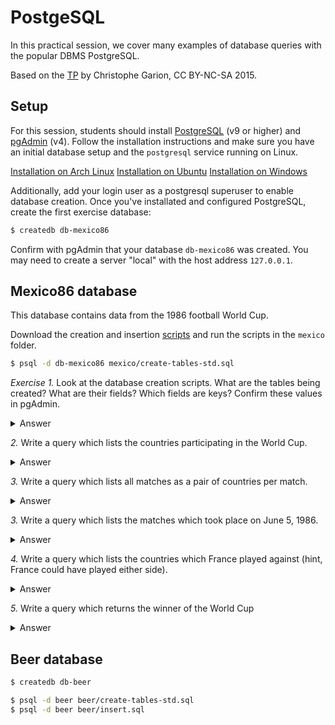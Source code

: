 # PostgeSQL

In this practical session, we cover many examples of database queries with the
popular DBMS PostgreSQL.

Based on the
[TP](https://lms.isae.fr/pluginfile.php/72351/mod_resource/content/1/labSQLFSD312.pdf)
by Christophe Garion, CC BY-NC-SA 2015.

## Setup

For this session, students should install [PostgreSQL](https://www.postgresql.org/download/) (v9 or higher) and [pgAdmin](https://www.pgadmin.org/) (v4). Follow the installation instructions and make sure you have an initial database setup and the `postgresql` service running on Linux.

[Installation on Arch Linux](https://wiki.archlinux.org/index.php/PostgreSQL)
[Installation on Ubuntu](https://www.digitalocean.com/community/tutorials/how-to-install-postgresql-on-ubuntu-20-04-quickstart)
[Installation on Windows](https://www.postgresqltutorial.com/install-postgresql/)

Additionally, add your login user as a postgresql superuser to enable database creation. Once you've installated and configured PostgreSQL, create the first exercise database:

```bash
$ createdb db-mexico86
```

Confirm with pgAdmin that your database `db-mexico86` was created. You may need to create a server "local" with the host address `127.0.0.1`.

## Mexico86 database

This database contains data from the 1986 football World Cup. 

Download the creation and insertion [scripts](https://github.com/SupaeroDataScience/OBD/tree/master/scripts) and run the scripts in the `mexico` folder.

```bash
$ psql -d db-mexico86 mexico/create-tables-std.sql
```

*Exercise 1.* Look at the database creation scripts. What are the tables being created? What are their fields? Which fields are keys? Confirm these values in pgAdmin.

<details><summary>Answer</summary>

| Table | Fields |
| ----  | ------ |
| Pays  | (<u>nom</u>, poule) |
| Typematch  | (<u>type</u>) |
| Match  | (<u>paysl, paysv</u>, butsl, butsv, <u>type</u>, date)

  </details>
  
*2.* Write a query which lists the countries participating in the World Cup.

<details><summary>Answer</summary>

```
        nom         
---------------------
Argentine
Italie
Bulgarie
République de Corée
Mexique
Paraguay
Belgique
Irak
URSS
Hongrie
France
Canada
Brésil
Espagne
Irlande du Nord
Algérie
Danemark
RFA
Uruguay
Écosse
Maroc
Angleterre
Pologne
Portugal
(24 rows)
```

</details>

*3.* Write a query which lists all matches as a pair of countries per match.

<details><summary>Answer</summary>

```
        paysl        |        paysv 
---------------------|---------------------
Bulgarie            | Italie
Argentine           | République de Corée
Italie              | Argentine
République de Corée | Bulgarie
République de Corée | Italie
Argentine           | Bulgarie
Belgique            | Mexique
Paraguay            | Irak
Mexique             | Paraguay
Irak                | Belgique
Irak                | Mexique
Paraguay            | Belgique
Canada              | France
URSS                | Hongrie
France              | URSS
Hongrie             | Canada
URSS                | Canada
Hongrie             | France
Espagne             | Brésil
Algérie             | Irlande du Nord
Brésil              | Algérie
Irlande du Nord     | Espagne
Irlande du Nord     | Brésil
Algérie             | Espagne
Uruguay             | RFA
Écosse              | Danemark
Danemark            | Uruguay
RFA                 | Écosse
Écosse              | Uruguay
Danemark            | RFA
Maroc               | Pologne
Portugal            | Angleterre
Angleterre          | Maroc
Pologne             | Portugal
Angleterre          | Pologne
Maroc               | Portugal
Brésil              | Pologne
France              | Italie
Maroc               | RFA
Mexique             | Bulgarie
Argentine           | Uruguay
Angleterre          | Paraguay
URSS                | Belgique
Espagne             | Danemark
Brésil              | France
RFA                 | Mexique
Argentine           | Angleterre
Belgique            | Espagne
France              | RFA
Argentine           | Belgique
RFA                 | Argentine
(51 rows)
```

</details>

*3.* Write a query which lists the matches which took place on June 5, 1986.

<details><summary>Answer</summary>

```
        paysl        |   paysv
---------------------|-----------
Italie              | Argentine
République de Corée | Bulgarie
France              | URSS
(3 rows)
```

</details>

*4.* Write a query which lists the countries which France played against (hint, France could have played either side).

<details><summary>Answer</summary>

```
pays
---------
Brésil
Canada
Hongrie
Italie
RFA
URSS
(6 rows)
```

</details>

*5.* Write a query which returns the winner of the World Cup

<details><summary>Answer</summary>

```
pays
-----------
Argentine
(1 row)
```

</details>

## Beer database

```bash
$ createdb db-beer
```

```bash
$ psql -d beer beer/create-tables-std.sql
$ psql -d beer beer/insert.sql
```

